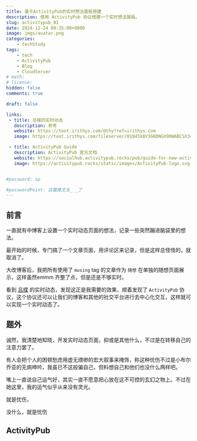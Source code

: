 ```yaml
---
title: 基于ActivityPub的实时想法展板搭建
description: 使用 ActivityPub 协议搭建一个实时想法展板。
slug: activitypub_01
date: 2024-12-24 09:35:00+0800
image: imgs/avatar.png
categories:
    - techStudy
tags:
    - tech
    - ActivityPub
    - Blog
    - CloudServer
# math: 
# license: 
hidden: false
comments: true

draft: false

links:
 - title: 吕楪的实时动态
   description: 参考
   website: https://toot.irithys.com/@thy?ref=irithys.com
   image: https://toot.irithys.com/fileserver/01Q45X8Y3GKDNGX90WABCSX34Y/attachment/original/01DH17C7VCG7MA99HZVKR2XXSC.png

 - title: ActivityPub Guide
   description: ActivityPub 官方文档
   website: https://socialhub.activitypub.rocks/pub/guide-for-new-activitypub-implementers
   image: https://activitypub.rocks/static/images/ActivityPub-logo.svg


#password: op

#passwordPoint: 这篇推文太_ _了
---
```


## 前言

一直就有中博客上设置一个实时动态页面的想法，记录一些突然蹦进脑袋里的想法。

最开始的时候，专门搞了一个文章页面，用评论区来记录，但是这样总怪怪的，就取消了。

大改博客后，我把所有使用了 `musing` tag 的文章作为 `随想` 在单独的随想页面展示，这样虽然emmm 齐整了点，但是还是不够实时。

看到 [吕楪](https://toot.irithys.com/@thy?ref=irithys.com) 的实时动态，发现这正是我需要的效果，顺着发现了 `ActivityPub` 协议，这个协议还可以让我们的博客和其他的社交平台进行去中心化交互，这样就可以实现一个实时动态了。

## 题外

诚然，我清楚地知晓，开发实时动态页面，抑或是其他什么，不过是在转移自己的注意力罢了。

有人会把个人的困顿愁虑用虚无缥缈的宏大叙事来掩饰，称这种忧伤不过是小布尔乔亚的无病呻吟，我虽已不这般骗自己，但料想自己和他们也没什么两样吧。

嘴上一直说自己运气好，其实一直不愿意把心放在这不可控的玄幻之物上。不过在她这里，我的运气似乎从来没有灵光。

就是忧伤，

没什么，就是忧伤

## ActivityPub

### 